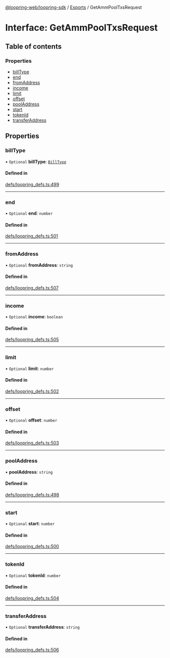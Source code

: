 [@loopring-web/loopring-sdk](../README.md) / [Exports](../modules.md) / GetAmmPoolTxsRequest

# Interface: GetAmmPoolTxsRequest

## Table of contents

### Properties

- [billType](GetAmmPoolTxsRequest.md#billtype)
- [end](GetAmmPoolTxsRequest.md#end)
- [fromAddress](GetAmmPoolTxsRequest.md#fromaddress)
- [income](GetAmmPoolTxsRequest.md#income)
- [limit](GetAmmPoolTxsRequest.md#limit)
- [offset](GetAmmPoolTxsRequest.md#offset)
- [poolAddress](GetAmmPoolTxsRequest.md#pooladdress)
- [start](GetAmmPoolTxsRequest.md#start)
- [tokenId](GetAmmPoolTxsRequest.md#tokenid)
- [transferAddress](GetAmmPoolTxsRequest.md#transferaddress)

## Properties

### billType

• `Optional` **billType**: [`BillType`](../enums/BillType.md)

#### Defined in

[defs/loopring_defs.ts:499](https://github.com/Loopring/loopring_sdk/blob/077bca2/src/defs/loopring_defs.ts#L499)

___

### end

• `Optional` **end**: `number`

#### Defined in

[defs/loopring_defs.ts:501](https://github.com/Loopring/loopring_sdk/blob/077bca2/src/defs/loopring_defs.ts#L501)

___

### fromAddress

• `Optional` **fromAddress**: `string`

#### Defined in

[defs/loopring_defs.ts:507](https://github.com/Loopring/loopring_sdk/blob/077bca2/src/defs/loopring_defs.ts#L507)

___

### income

• `Optional` **income**: `boolean`

#### Defined in

[defs/loopring_defs.ts:505](https://github.com/Loopring/loopring_sdk/blob/077bca2/src/defs/loopring_defs.ts#L505)

___

### limit

• `Optional` **limit**: `number`

#### Defined in

[defs/loopring_defs.ts:502](https://github.com/Loopring/loopring_sdk/blob/077bca2/src/defs/loopring_defs.ts#L502)

___

### offset

• `Optional` **offset**: `number`

#### Defined in

[defs/loopring_defs.ts:503](https://github.com/Loopring/loopring_sdk/blob/077bca2/src/defs/loopring_defs.ts#L503)

___

### poolAddress

• **poolAddress**: `string`

#### Defined in

[defs/loopring_defs.ts:498](https://github.com/Loopring/loopring_sdk/blob/077bca2/src/defs/loopring_defs.ts#L498)

___

### start

• `Optional` **start**: `number`

#### Defined in

[defs/loopring_defs.ts:500](https://github.com/Loopring/loopring_sdk/blob/077bca2/src/defs/loopring_defs.ts#L500)

___

### tokenId

• `Optional` **tokenId**: `number`

#### Defined in

[defs/loopring_defs.ts:504](https://github.com/Loopring/loopring_sdk/blob/077bca2/src/defs/loopring_defs.ts#L504)

___

### transferAddress

• `Optional` **transferAddress**: `string`

#### Defined in

[defs/loopring_defs.ts:506](https://github.com/Loopring/loopring_sdk/blob/077bca2/src/defs/loopring_defs.ts#L506)
